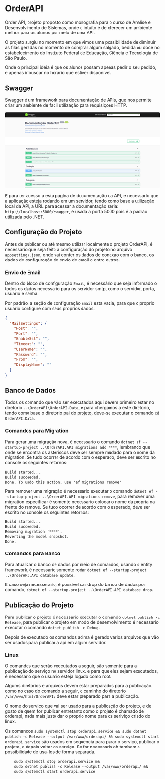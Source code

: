 # OrderAPI

Order API, projeto proposto como monografia para o curso de Analise e Desenvolvimento de Sistemas, onde o intuito é de oferecer um ambiente melhor para os alunos por meio de uma API.

O projeto surgiu no momento em que vimos uma possibilidade de diminuir as filas geradas no momento de comprar algum salgado, bedida ou doce no estabelecimento do Instituto Federal de Educação, Ciência e Tecnologia de São Paulo. 

Onde o principal ideia é que os alunos possam apenas pedir o seu pedido, e apenas ir buscar no horário que estiver disponível.


## Swagger

Swagger é um framework para documentação de APIs, que nos permite criar um ambiente de facil utilização para requisiçoes HTTP.

<p align="center"> <img src="Docs/Swagger.png" style="border-radius: 5px; width> 80%;"> </p>

E para ter acesso a esta pagina de documentação da API, e necessario que a aplicação esteja rodando em um servidor, tendo como base a utilização local da API, a URL para acessar a documentação seria: `http://localhost:5000/swagger`, é usada a porta 5000 pois é a padrão utilizada pelo .NET.

## Configuração do  Projeto

Antes de publicar ou até mesmo utilizar localmente o projeto OrderAPI, é necessario que seja feito a configuração do projeto no arquivo `appsettings.json`, onde vai conter os dados de conexao com o banco, os dados de configuração de envio de email e entre outros.

### Envio de Email
Dentro do bloco de configuração `Email`, é necessário que seja informado o todos os dados necessario para os servidor smtp, como o servidor, porta, usuario e senha.

Por padrão, a seção de configuração `Email` esta vazia, para que o proprio usuario configure com seus proprios dados.
```json
{
  "MailSettings": {
    "Host": "",
    "Port": "",
    "EnableSsl": "",
    "Timeout": "",
    "UserName": "",
    "Password": "",
    "From": "",
    "DisplayName": ""
  }
}
```

## Banco de Dados

Todos os comando que vão ser executados aqui devem primeiro estar no diretorio `..\OrderAPI\OrderAPI.Data`, e para chergamos a este diretorio, tendo como base o diretorio pai do projeto, deve-se executar o comando `cd OrderAPI.Data`.

### Comandos para Migration

Para gerar uma migração nova, é necessario o comando `dotnet ef --startup-project ..\OrderAPI.API migrations add ****`, lembrando que onde se encontra os asteriscos deve ser sempre mudado para o nome da migration. Se tudo ocorrer de acordo com o esperado, deve ser escrito no console os seguintes retornos: 

```	
Build started...
Build succeeded.
Done. To undo this action, use 'ef migrations remove'
```

Para remover uma migração é necessario executar o comando `dotnet ef --startup-project ..\OrderAPI.API migrations remove`, para remover uma migration especificar é somente necessario colocar o nome da propria na frente do remove. Se tudo ocorrer de acordo com o esperado, deve ser escrito no console os seguintes retornos:

```
Build started...
Build succeeded.
Removing migration '****'.
Reverting the model snapshot.
Done.
```	

### Comandos para Banco

Para atualizar o banco de dados por meio de comandos, usando o entity framework, é necessario somente rodar `dotnet ef --startup-project ..\OrderAPI.API database update`.

E caso seja necesserario, é possivel dar drop do banco de dados por comando, `dotnet ef --startup-project ..\OrderAPI.API database drop`.

## Publicação do Projeto

Para publicar o projeto é necessario executar o comando `dotnet publish -c Release`, para publicar o projeto em modo de desenvolvimento é necessario executar o comando `dotnet publish -c Debug`.

Depois de executado os comandos acima é gerado varios arquivos que vão ser usados para publicar a api em algum servidor.

### Linux

O comandos que serão executados a seguir, são somente para a publicação do serviço no servidor linux. e para que eles  sejam executados, é necessario que o usuario esteja logado como root.

Algums diretorios e arquivos devem estar preparados para a publicação. como no caso do comando a seguir, o caminho do diretorio `/var/www/html/OrderAPI/` deve estar preparado para a publicação.

O nome do servico que vai ser usado para a publicação do projeto, e de gosto de quem for publicar entretanto como o projeto é chamado de orderapi, nada mais justo dar o proprio nome para os seriviço criado do linux.

Os comandos `sudo systemctl stop orderapi.service && sudo dotnet publish -c Release --output /var/www/orderapi/ && sudo systemctl start orderapi.service` são usados em sequencia para parar o serviço, publicar o projeto, e depois voltar ao serviço. Se for necessario ah tambem a possibilidade de usa-los de forma separada.

```
    sudo systemctl stop orderapi.service &&
    sudo dotnet publish -c Release --output /var/www/orderapi/ &&
    sudo systemctl start orderapi.service
```
